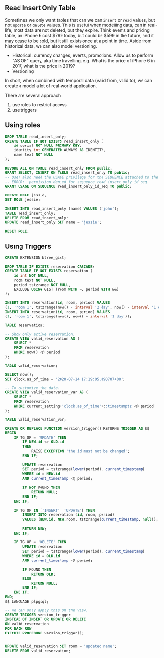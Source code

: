 ## Read Insert Only Table

Sometimes we only want tables that can we can `insert` or `read` values, but not `update` or `delete` values.
This is useful when modelling data, can in real-life, most data are not deleted, but they expire. Think events and pricing table, an iPhone 6 cost $799 today, but could be $599 in the future, and it may cease to be sold, but it still exists once at a point in time.
Aside from historical data, we can also model versioning. 

- Historical: currency changes, events, promotions. Allow us to perform "AS OF" query, aka time travelling. e.g. What is the price of iPhone 6 in 2017, what is the price in 2019?
- Versioning

In short, when combined with temporal data (valid from, valid to), we can create a model a lot of real-world application.

There are several approach:
1. use roles to restrict access
2. use triggers


## Using roles

```sql
DROP TABLE read_insert_only;
CREATE TABLE IF NOT EXISTS read_insert_only (
	id serial NOT NULL PRIMARY KEY,
	identity int GENERATED ALWAYS AS IDENTITY,
	name text NOT NULL
);

REVOKE ALL ON TABLE read_insert_only FROM public;
GRANT SELECT, INSERT ON TABLE read_insert_only TO public;
-- User also need the USAGE privilege for the SEQUENCE attached to the serial column.
-- ERROR:  permission denied for sequence read_insert_only_id_seq
GRANT USAGE ON SEQUENCE read_insert_only_id_seq TO public;

CREATE ROLE jessie;
SET ROLE jessie;

INSERT INTO read_insert_only (name) VALUES ('john');
TABLE read_insert_only;
DELETE FROM read_insert_only;
UPDATE read_insert_only SET name = 'jessie';

RESET ROLE;
```


## Using Triggers

```sql
CREATE EXTENSION btree_gist;

DROP TABLE IF EXISTS reservation CASCADE;
CREATE TABLE IF NOT EXISTS reservation (
	id int NOT NULL,
	room text NOT NULL,
	period tstzrange NOT NULL,
	EXCLUDE USING GIST (room WITH =, period WITH &&)
);

INSERT INTO reservation(id, room, period) VALUES 
(1, 'room 1', tstzrange(now() - interval '2 day', now() - interval '1 day'));
INSERT INTO reservation(id, room, period) VALUES 
(1, 'room 1', tstzrange(now(), now() + interval '1 day'));

TABLE reservation;

-- Show only active reservation.
CREATE VIEW valid_reservation AS (
	SELECT * 
	FROM reservation
	WHERE now() <@ period
);

TABLE valid_reservation;

SELECT now();
SET clock.as_of_time = '2020-07-14 17:19:05.890707+00';

-- To customize the date.
CREATE VIEW valid_reservation_var AS (
	SELECT * 
	FROM reservation
	WHERE current_setting('clock.as_of_time')::timestamptz <@ period
);

TABLE valid_reservation_var;

CREATE OR REPLACE FUNCTION version_trigger() RETURNS TRIGGER AS $$
BEGIN
	IF TG_OP = 'UPDATE' THEN
		IF NEW.id <> OLD.id
		THEN 
			RAISE EXCEPTION 'the id must not be changed';
		END IF;
		
		UPDATE reservation
		SET period = tstzrange(lower(period), current_timestamp)
		WHERE id = NEW.id
		AND current_timestamp <@ period;
		
		IF NOT FOUND THEN
			RETURN NULL;
		END IF;
	END IF;
	
	IF TG_OP IN ('INSERT', 'UPDATE') THEN 
		INSERT INTO reservation (id, room, period)
		VALUES (NEW.id, NEW.room, tstzrange(current_timestamp, null));
		
		RETURN NEW;
	END IF;
	
	IF TG_OP = 'DELETE' THEN
		UPDATE reservation
		SET period = tstzrange(lower(period), current_timestamp)
		WHERE id = OLD.id
		AND current_timestamp <@ period;
		
		IF FOUND THEN
			RETURN OLD;
		ELSE
			RETURN NULL;
		END IF;
	END IF;
END;
$$ LANGUAGE plpgsql;

-- We can only apply this on the view.
CREATE TRIGGER version_trigger
INSTEAD OF INSERT OR UPDATE OR DELETE
ON valid_reservation
FOR EACH ROW 
EXECUTE PROCEDURE version_trigger();


UPDATE valid_reservation SET room = 'updated name';
DELETE FROM valid_reservation;
```
